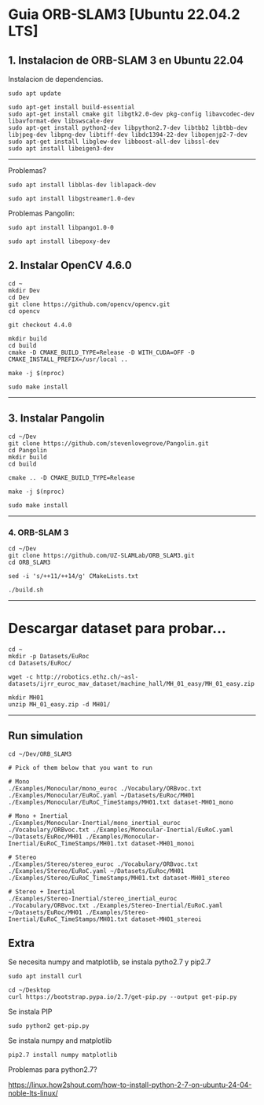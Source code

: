 # Guia ORB-SLAM3 [Ubuntu 22.04.2 LTS]

## 1. Instalacion de ORB-SLAM 3 en Ubuntu 22.04

Instalacion de dependencias.

```shell
sudo apt update
```

```shell
sudo apt-get install build-essential
sudo apt-get install cmake git libgtk2.0-dev pkg-config libavcodec-dev libavformat-dev libswscale-dev
sudo apt-get install python2-dev libpython2.7-dev libtbb2 libtbb-dev libjpeg-dev libpng-dev libtiff-dev libdc1394-22-dev libopenjp2-7-dev
sudo apt-get install libglew-dev libboost-all-dev libssl-dev
sudo apt install libeigen3-dev
```

---

Problemas?

```shell
sudo apt install libblas-dev liblapack-dev
```

```shell
sudo apt install libgstreamer1.0-dev
```

Problemas Pangolin:

```shell
sudo apt install libpango1.0-0
```

```shell
sudo apt install libepoxy-dev
```

## 2. Instalar OpenCV 4.6.0

```shell
cd ~
mkdir Dev
cd Dev
git clone https://github.com/opencv/opencv.git
cd opencv
```

```shell
git checkout 4.4.0
```

```shell
mkdir build
cd build
cmake -D CMAKE_BUILD_TYPE=Release -D WITH_CUDA=OFF -D CMAKE_INSTALL_PREFIX=/usr/local ..
```

```shell
make -j $(nproc)
```

```shell
sudo make install
```

---

## 3. Instalar Pangolin

```shell
cd ~/Dev
git clone https://github.com/stevenlovegrove/Pangolin.git
cd Pangolin 
mkdir build 
cd build 
```

```shell
cmake .. -D CMAKE_BUILD_TYPE=Release
```

```shell
make -j $(nproc)
```

```shell
sudo make install
```

---

### 4. ORB-SLAM 3

```shell
cd ~/Dev
git clone https://github.com/UZ-SLAMLab/ORB_SLAM3.git 
cd ORB_SLAM3
```

```shell
sed -i 's/++11/++14/g' CMakeLists.txt
```

```shell
./build.sh
```

---

# Descargar dataset para probar...

```shell
cd ~
mkdir -p Datasets/EuRoc
cd Datasets/EuRoc/
```

```shell
wget -c http://robotics.ethz.ch/~asl-datasets/ijrr_euroc_mav_dataset/machine_hall/MH_01_easy/MH_01_easy.zip
```

```shell
mkdir MH01
unzip MH_01_easy.zip -d MH01/
```

---

## Run simulation

```shell
cd ~/Dev/ORB_SLAM3

# Pick of them below that you want to run

# Mono
./Examples/Monocular/mono_euroc ./Vocabulary/ORBvoc.txt ./Examples/Monocular/EuRoC.yaml ~/Datasets/EuRoc/MH01 ./Examples/Monocular/EuRoC_TimeStamps/MH01.txt dataset-MH01_mono

# Mono + Inertial
./Examples/Monocular-Inertial/mono_inertial_euroc ./Vocabulary/ORBvoc.txt ./Examples/Monocular-Inertial/EuRoC.yaml ~/Datasets/EuRoc/MH01 ./Examples/Monocular-Inertial/EuRoC_TimeStamps/MH01.txt dataset-MH01_monoi

# Stereo
./Examples/Stereo/stereo_euroc ./Vocabulary/ORBvoc.txt ./Examples/Stereo/EuRoC.yaml ~/Datasets/EuRoc/MH01 ./Examples/Stereo/EuRoC_TimeStamps/MH01.txt dataset-MH01_stereo

# Stereo + Inertial
./Examples/Stereo-Inertial/stereo_inertial_euroc ./Vocabulary/ORBvoc.txt ./Examples/Stereo-Inertial/EuRoC.yaml ~/Datasets/EuRoc/MH01 ./Examples/Stereo-Inertial/EuRoC_TimeStamps/MH01.txt dataset-MH01_stereoi
```

## Extra

Se necesita numpy and matplotlib, se instala pytho2.7 y pip2.7

```shell
sudo apt install curl
```

```shell
cd ~/Desktop
curl https://bootstrap.pypa.io/2.7/get-pip.py --output get-pip.py
```

Se instala PIP

```shell
sudo python2 get-pip.py
```

Se instala numpy and matplotlib

```shell
pip2.7 install numpy matplotlib
```

Problemas para python2.7?

https://linux.how2shout.com/how-to-install-python-2-7-on-ubuntu-24-04-noble-lts-linux/

# 
